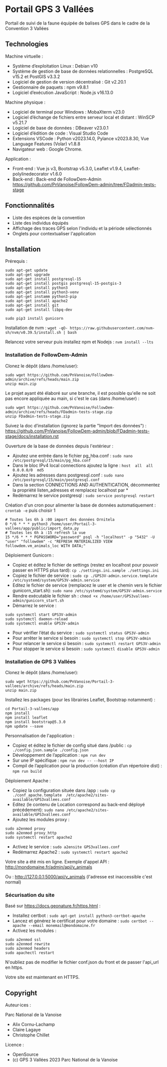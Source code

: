 # Portail GPS 3 Vallées
Portail de suivi de la faune équipée de balises GPS dans le cadre de la Convention 3 Vallées

## Technologies

Machine virtuelle :
- Système d’exploitation Linux : Debian v10
- Système de gestion de base de données relationnelles : PostgreSQL v15.2 et PostGIS v3.3.2
- Logiciel de gestion de version décentralisé : Git v2.20.1
- Gestionnaire de paquets : npm v9.8.1
- Logiciel d’exécution JavaScript : Node.js v16.13.0

Machine physique :
- Logiciel de terminal pour Windows : MobaXterm v23.0
- Logiciel d’échange de fichiers entre serveur local et distant : WinSCP v5.21.7
- Logiciel de base de données : DBeaver v23.0.1
- Logiciel d’édition de code : Visual Studio Code
- Extensions VSCode : Python v2023.14.0, Pylance v2023.8.30, Vue Language Features (Volar) v1.8.8
- Navigateur web : Google Chrome.

Application :
- Front-end : Vue js v3, Bootstrap v5.3.0, Leaflet v1.9.4, Leaflet-polylinedecorator v1.6.0
- Back-end : Back-end de FollowDem-Admin https://github.com/PnVanoise/FollowDem-admin/tree/FDadmin-tests-stage 

## Fonctionnalités 

- Liste des espèces de la convention
- Liste des individus équipés 
- Affichage des traces GPS selon l'individu et la période sélectionnés 
- Onglets pour contextualiser l'application

## Installation 

Prérequis :
```
sudo apt-get update
sudo apt-get upgrade
sudo apt-get install postgresql-15
sudo apt-get install postgis postgresql-15-postgis-3
sudo apt-get install python3
sudo apt-get install python3-venv
sudo apt-get instamm python3-pip
sudo apt-get install apache2
sudo apt-get install git
sudo apt-get install libpq-dev

sudo pip3 install gunicorn
```
Installation de nvm : `wget -qO- https://raw.githubusercontent.com/nvm-sh/nvm/v0.39.5/install.sh | bash`

Relancez votre serveur puis installez npm et Nodejs : `nvm install --lts`

### Installation de FollowDem-Admin 

Clonez le dépôt (dans /home/user):
```
sudo wget https://github.com/PnVanoise/FollowDem-admin/archive/refs/heads/main.zip
unzip main.zip
```
Le projet ayant été élaboré sur une branche, il est possible qu'elle ne soit pas encore appliquée au main, si c'est le cas (dans /home/user) :
```
sudo wget https://github.com/PnVanoise/FollowDem-admin/archive/refs/heads/FDadmin-tests-stage.zip
unzip FDadmin-tests-stage.zip 
```
Suivez la doc d’installation (ignorez la partie "Import des données") : https://github.com/PnVanoise/FollowDem-admin/blob/FDadmin-tests-stage/docs/installation.rst 

Ouverture de la base de données depuis l'extérieur : 
- Ajoutez une entrée dans le fichier pg_hba.conf : `sudo nano /etc/postgresql/15/main/pg_hba.conf`
- Dans le bloc IPv4 local connections ajoutez la ligne : `host  all  all  0.0.0.0/0  md5`
- Ajoutez les adresses dans postgresql.conf : `sudo nano /etc/postgresql/15/main/postgresql.conf`
- Dans la section CONNECTIONS AND AUTHENTICATION, décommentez la propriété listen_adresses et remplacez localhost par *
- Redémarrez le service postgresql : `sudo service postgresql restart`

Création d'un cron pour alimenter la base de données automatiquement : `crontab -e` puis choisir 1
```
# Toutes les 6h à :00 import des données Ornitela
0 */6 * * * python3 /home/user/Portail-3-vallees/app/public/import_data.py 
# Toutes les 6h à :15 refresh la vue
15 */6 * * * PGPASSWORD="password" psql -h "localhost" -p "5432" -U "user" "followdem" -c "REFRESH MATERIALIZED VIEW followdem.vm_animals_loc WITH DATA;"
```

Déploiement Gunicorn :
- Copiez et éditez le fichier de settings (restez en localhost pour pouvoir passer en HTTPS plus tard): `cp ./settings.ini.sample ./settings.ini`
- Copiez le fichier de service : `sudo cp ./GPS3V-admin.service.template /etc/systemd/system/GPS3V-admin.service`
- Editez le fichier de service (remplacez le user et le chemin vers le fichier gunicorn_start.sh): `sudo nano /etc/systemd/system/GPS3V-admin.service`
- Rendre exécutable le fichier sh : `chmod +x /home/user/GPS3vallees-admin/gunicorn_start.sh`
- Démarrez le service : 
```
sudo systemctl start GPS3V-admin
sudo systemctl daemon-reload
sudo systemctl enable GPS3V-admin
```
- Pour vérifier l’état du service : `sudo systemctl status GPS3V-admin`
- Pour arrêter le service si besoin : `sudo systemctl stop GPS3V-admin`
- Pour relancer le service si besoin : `sudo systemctl restart GPS3V-admin`
- Pour stopper le service si besoin : `sudo systemctl disable GPS3V-admin`

### Installation de GPS 3 Vallées

Clonez le dépôt (dans /home/user):
```
sudo wget https://github.com/PnVanoise/Portail-3-vallees/archive/refs/heads/main.zip
unzip main.zip 
```
Installez les packages (pour les librairies Leaflet, Bootstrap notamment) :
```
cd Portail-3-vallees/app 
npm install
npm install leaflet
npm install bootstrap@5.3.0
npm update --save
```
Personnalisation de l'application :
- Copiez et éditez le fichier de config situé dans /public : `cp ./config.json.sample ./config.json`
- Développement de l’application : `npm run dev`
- Sur une IP spécifique : `npm run dev -- --host IP` 
- Compil de l’application pour la production (création d’un répertoire dist) : `npm run build` 

Déploiement Apache :
- Copiez la configuration située dans /app : `sudo cp ./conf_apache.template  /etc/apache2/sites-available/GPS3vallees.conf`  
- Editez (le contenu de Location correspond au back-end déployé précédement): `sudo nano /etc/apache2/sites-available/GPS3vallees.conf`
- Ajoutez les modules proxy :
```
sudo a2enmod proxy
sudo a2enmod proxy_http
sudo systemctl restart apache2
```
- Activez le service : `sudo a2ensite GPS3vallees.conf`
- Redémarrez Apache2 : `sudo systemctl restart apache2`

Votre site a été mis en ligne. Exemple d'appel API : http://mondomaine.fr/admin/api/v_animals 

Ou : http://127.0.0.1:5000/api/v_animals (l'adresse est inaccessible c'est normal)

### Sécurisation du site

Basé sur https://docs.geonature.fr/https.html :
- Installez certbot : `sudo apt-get install python3-certbot-apache`
- Lancez et générez le certificat pour votre domaine : `sudo certbot --apache --email monemail@mondomaine.fr`
- Activez les modules :
```
sudo a2enmod ssl
sudo a2enmod rewrite
sudo a2enmod headers
sudo apachectl restart
```

N'oubliez pas de modifier le fichier conf.json du front et de passer l'api_url en https.

Votre site est maintenant en HTTPS. 

## Copyright
Auteur·ices :

Parc National de la Vanoise

- Alix Cornu-Lachamp
- Claire Lagaye
- Christophe Chillet 

Licence :

- OpenSource
- (c) GPS 3 Vallées 2023 Parc National de la Vanoise


